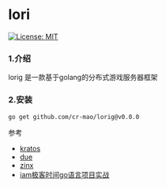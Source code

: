 # lori 

[![License: MIT](https://img.shields.io/badge/License-MIT-yellow.svg)](https://opensource.org/licenses/MIT)

### 1.介绍
lorig 是一款基于golang的分布式游戏服务器框架




### 2.安装
```shell
go get github.com/cr-mao/lorig@v0.0.0
```





参考
- [kratos](https://github.com/go-kratos/kratos)
- [due](https://github.com/dobyte/due)
- [zinx](https://github.com/aceld/zinx)
- [iam极客时间go语言项目实战](https://github.com/marmotedu/iam)
